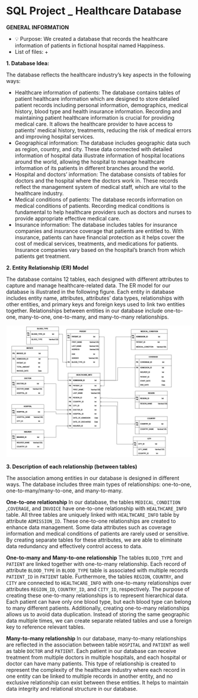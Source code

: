 # SQL Project _ Healthcare Database

**GENERAL INFORMATION**
- :bulb: Purpose: We created a database that records the healthcare information of patients in fictional hospital named Happiness.
- List of files:
  + 


**1. Database Idea:**

The database reflects the healthcare industry’s key aspects in the 
following ways:
- Healthcare information of patients: The database contains tables of patient healthcare information which are designed to store detailed patient records including personal information, demographics, medical history, blood type and health insurance information. Recording and maintaining patient 
healthcare information is crucial for providing medical care. It allows the healthcare provider to 
have access to patients’ medical history, treatments, reducing the risk of medical errors and 
improving hospital services.
- Geographical information: The database includes geographic data such as region, country, and 
city. These data connected with detailed information of hospital data illustrate information of 
hospital locations around the world, allowing the hospital to manage healthcare information of its 
patients in different branches around the world.
- Hospital and doctors’ information: The database consists of tables for doctors and the hospital 
where the doctors work in. These records reflect the management system of medical staff, which 
are vital to the healthcare industry.
- Medical conditions of patients: The database records information on medical conditions of 
patients. Recording medical conditions is fundamental to help healthcare providers such as doctors 
and nurses to provide appropriate effective medical care. 
- Insurance information: The database includes tables for insurance companies and insurance 
coverage that patients are entitled to. With insurance, patients can have financial protection as it 
helps cover the cost of medical services, treatments, and medications for patients. Insurance 
companies vary based on the hospital’s branch from which patients get treatment.

<P style="page-break-before: always">

**2. Entity Relationship (ER) Model**

The database contains 12 tables, each designed with different attributes to capture and manage 
healthcare-related data. The ER model for our database is illustrated in the following figure. Each 
entity in database includes entity name, attributes, attributes’ data types, relationships with other 
entities, and primary keys and foreign keys used to link two entities together. Relationships 
between entities in our database include one-to-one, many-to-one, one-to-many, and many-to-many relationships.

<img src="images/ER_model.jpg" alt="ER_Model" width="1600"/>

<P style="page-break-before: always">

**3. Description of each relationship (between tables)**

The association among entities in our database is designed in different ways. The database includes 
three main types of relationships: one-to-one, one-to-many/many-to-one, and many-to-many.

**One-to-one relationship**
In our database, the tables `MEDICAL_CONDITION` ,`COVERAGE`, and `INVOICE` have 
one-to-one relationship with `HEALTHCARE_INFO` table. All three tables are uniquely linked 
with `HEALTHCARE_INFO` table by attribute `ADMISSION_ID`. These one-to-one 
relationships are created to enhance data management. Some data attributes such as coverage 
information and medical conditions of patients are rarely used or sensitive. By creating separate 
tables for these attributes, we are able to eliminate data redundancy and effectively control access 
to data. 

**One-to-many and Many-to-one relationship**
The tables `BLOOD_TYPE` and `PATIENT` are linked together with one-to-many relationship. 
Each record of attribute `BLOOD_TYPE` in `BLOOD_TYPE` table is associated with multiple 
records `PATIENT_ID` in `PATIENT` table. Furthermore, the tables `REGION`, `COUNTRY`, 
and `CITY` are connected to `HEALTHCARE_INFO` with one-to-many relationships over 
attributes `REGION_ID`, `COUNTRY_ID`, and `CITY_ID`, respectively. The purpose of 
creating these one-to-many relationships is to represent hierarchical data. Each patient can have 
only one blood type, but each blood type can belong to many different patients. Additionally, 
creating one-to-many relationships allows us to avoid data duplication. Instead of storing the same 
geographic data multiple times, we can create separate related tables and use a foreign key to 
reference relevant tables.

**Many-to-many relationship**
In our database, many-to-many relationships are reflected in the association between table 
`HOSPITAL` and `PATIENT` as well as table `DOCTOR` and `PATIENT`. Each patient in our 
database can receive treatment from multiple doctors in multiple hospitals, and each hospital or 
doctor can have many patients. This type of relationship is created to represent the complexity of
the healthcare industry where each record in one entity can be linked to multiple records in another 
entity, and no exclusive relationship can exist between these entities. It helps to maintain data 
integrity and relational structure in our database.

